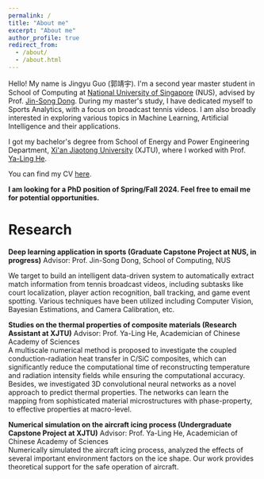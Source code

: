 ```yaml
---
permalink: /
title: "About me"
excerpt: "About me"
author_profile: true
redirect_from: 
  - /about/
  - /about.html
---
```


Hello! My name is Jingyu Guo (郭靖宇). I'm a second year master student in School of Computing at [National University of Singapore](https://nus.edu.sg/) (NUS), advised by Prof. [Jin-Song Dong](https://www.comp.nus.edu.sg/~dongjs/). During my master's study, I have dedicated myself to Sports Analytics, with a focus on broadcast tennis videos. I am also broadly interested in exploring various topics in Machine Learning, Artificial Intelligence and their applications.

I got my bachelor's degree from School of Energy and Power Engineering Department, [Xi'an Jiaotong University](http://en.xjtu.edu.cn/) (XJTU), where I worked with Prof. [Ya-Ling He](https://scholar.google.com/citations?user=lCIq-10AAAAJ&hl=zh-CN&oi=ao).

You can find my CV [here](../assets/CV.pdf).

**I am looking for a PhD position of Spring/Fall 2024. Feel free to email me for potential opportunities.**

Research
======
**Deep learning application in sports (Graduate Capstone Project at NUS, in progress)**
Advisor: Prof. Jin-Song Dong, School of Computing, NUS

We target to build an intelligent data-driven system to automatically extract match information from tennis broadcast videos, including subtasks like court localization, player action recognition, ball tracking, and game event spotting. Various techniques have been utilized including Computer Vision, Bayesian Estimations, and Camera Calibration, etc.

**Studies on the thermal properties of composite materials (Research Assistant at XJTU)**
Advisor: Prof. Ya-Ling He, Academician of Chinese Academy of Sciences                                                                                                                                                                                             
A multiscale numerical method is proposed to investigate the coupled conduction-radiation heat transfer in C/SiC composites, which can significantly reduce the computational time of reconstructing temperature and radiation intensity fields while ensuring the computational accuracy.
Besides, we investigated 3D convolutional neural networks as a novel approach to predict thermal properties. The networks can learn the mapping from sophisticated material microstructures with phase-property, to effective properties at macro-level.

**Numerical simulation on the aircraft icing process (Undergraduate Capstone Project at XJTU)**
Advisor: Prof. Ya-Ling He, Academician of Chinese Academy of Sciences                                                                                                                                                                                             
Numerically simulated the aircraft icing process, analyzed the effects of several important environment factors on the ice shape. Our work provides theoretical support for the safe operation of aircraft.
